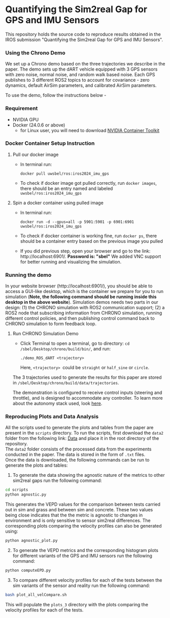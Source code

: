 # Quantifying the Sim2real Gap for GPS and IMU Sensors
This repository holds the source code to reproduce results obtained in the IROS submission "Quantifying the Sim2real Gap for GPS and IMU Sensors".

### Using the Chrono Demo 

We set up a Chrono demo based on the three trajectories we describe in the paper. The demo sets up the dART vehicle equipped with 3 GPS sensors with zero noise, normal noise, and random walk based noise. Each GPS publishes to 3 different ROS2 topics to account for covariance - zero dynamics, default AirSim parameters, and calibrated AirSim parameters. 

To use the demo, follow the instructions below - 

### Requirement

- NVIDIA GPU
- Docker (24.0.6 or above)
    - for Linux user, you will need to download [NVIDIA Container Toolkit](https://docs.nvidia.com/datacenter/cloud-native/container-toolkit/latest/install-guide.html)

### Docker Container Setup Instruction

1. Pull our docker image

    - In terminal run: 
    
        ```docker pull uwsbel/ros:iros2024_imu_gps```
    
    - To check if docker image got pulled correctly, run ```docker images```, there should be an entry named and labeled ```uwsbel/ros:iros2024_imu_gps```

2. Spin a docker container using pulled image

    - In terminal run:

        ```docker run -d --gpus=all -p 5901:5901 -p 6901:6901 uwsbel/ros:iros2024_imu_gps```

    - To check if docker container is working fine, run ```docker ps```, there should be a container entry based on the previous image you pulled

    - If you did previous step, open your browser and go to the link: http://localhost:6901/. **Password is: "sbel"** We added VNC support for better running and visualizing the simulation.
  
### Running the demo
In your website browser (http://localhost:6901/), you should be able to access a GUI-like desktop, which is the container we prepare for you to run simulation (**Note, the following command should be running inside this desktop in the above website**). Simulation demos needs two parts in our design: (1) the CHRONO simulation with ROS2 communication support; (2) a ROS2 node that subscribing information from CHRONO simulation, running different control policies, and then publishing control command back to CHRONO simulation to form feedback loop.

1. Run CHRONO Simulation Demo

    - Click Terminal to open a terminal, go to directory: ```cd /sbel/Desktop/chrono/build/bin/```, and run:

        ```./demo_ROS_dART <trajectory>```
        
        Here, ```<trajectory> ```could be ```straight``` or ```half_sine``` or ```circle```.  

   The 3 trajectories used to generate the results for this paper are stored in ```/sbel/Desktop/chrono/build/data/trajectories```. 

   The demonstration is configured to receive control inputs (steering and throttle), and is designed to accommodate any controller. To learn more about the autonomy stack used, 
   look [here](https://github.com/uwsbel/autonomy-research-testbed). 
### Reproducing Plots and Data Analysis
All the scripts used to generate the plots and tables from the paper are present in the `scripts` directory. To run the scripts, first download the `data2` folder from the following link: [Data](https://drive.google.com/drive/folders/1t3GVovJ4nNwaoIZhAmNQ-YUVguKNMHZP?usp=sharing) and place it in the root directory of the repository.  
The `data2` folder consists of the processed data from the experiments conducted in the paper. The data is stored in the form of `.txt` files.   
Once the data is downloaded, the following commands can be run to generate the plots and tables:
1) To generate the data showing the agnostic nature of the metrics to other sim2real gaps run the following command:
```bash
cd scripts
python agnostic.py
```
This generates the VEPD values for the comparison between tests carried out in sim and grass and between sim and concrete. These two values being close indicates that the the metric is agnostic to changes in environment and is only sensitive to sensor sim2real differences. The corresponding plots comparing the velocity profiles can also be generated using:
```bash
python agnostic_plot.py
```
2) To generate the VEPD metrics and the corresponding histogram plots for different variants of the GPS and IMU sensors run the following command:
```bash
python computeEPD.py
```
3) To compare different velocity profiles for each of the tests between the sim variants of the sensor and reality run the following command:
```bash
bash plot_all_velCompare.sh
```
This will populate the `plots_3` directory with the plots comparing the velocity profiles for each of the tests.

